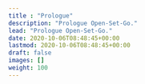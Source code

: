```yaml
---
title : "Prologue"
description: "Prologue Open-Set-Go."
lead: "Prologue Open-Set-Go."
date: 2020-10-06T08:48:45+00:00
lastmod: 2020-10-06T08:48:45+00:00
draft: false
images: []
weight: 100
---
```

